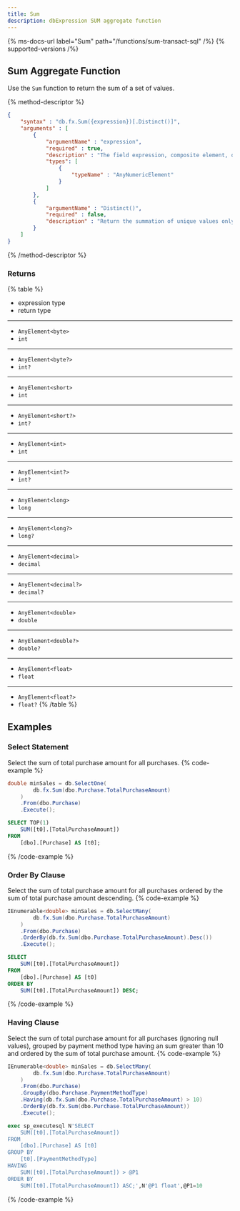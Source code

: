 ```yaml
---
title: Sum
description: dbExpression SUM aggregate function
---
```


{% ms-docs-url label="Sum" path="/functions/sum-transact-sql" /%}
{% supported-versions /%}

## Sum Aggregate Function

Use the `Sum` function to return the sum of a set of values.

{% method-descriptor %}
```json
{
    "syntax" : "db.fx.Sum({expression})[.Distinct()]",
    "arguments" : [
        {
            "argumentName" : "expression",
            "required" : true,
            "description" : "The field expression, composite element, or function result to use in calculating the sum.",
            "types": [
                { 
                    "typeName" : "AnyNumericElement"
                }
            ]
        },
        {
            "argumentName" : "Distinct()",
            "required" : false,
            "description" : "Return the summation of unique values only."
        }        
    ]
}
```
{% /method-descriptor %}

### Returns
{% table %}
* expression type
* return type
---
* `AnyElement<byte>`
* `int`
---
* `AnyElement<byte?>`
* `int?`
---
* `AnyElement<short>`
* `int`
---
* `AnyElement<short?>`
* `int?`
---
* `AnyElement<int>`
* `int`
---
* `AnyElement<int?>`
* `int?`
---
* `AnyElement<long>`
* `long`
---
* `AnyElement<long?>`
* `long?`
---
* `AnyElement<decimal>`
* `decimal`
---
* `AnyElement<decimal?>`
* `decimal?`
---
* `AnyElement<double>`
* `double`
---
* `AnyElement<double?>`
* `double?`
---
* `AnyElement<float>`
* `float`
---
* `AnyElement<float?>`
* `float?`
{% /table %}

## Examples
### Select Statement
Select the sum of total purchase amount for all purchases.
{% code-example %}
```csharp
double minSales = db.SelectOne(
        db.fx.Sum(dbo.Purchase.TotalPurchaseAmount)
    )
    .From(dbo.Purchase)
    .Execute();
```
```sql
SELECT TOP(1)
    SUM([t0].[TotalPurchaseAmount])
FROM
    [dbo].[Purchase] AS [t0];
```
{% /code-example %}

### Order By Clause
Select the sum of total purchase amount for all purchases ordered by the sum of total purchase amount descending.
{% code-example %}
```csharp
IEnumerable<double> minSales = db.SelectMany(
        db.fx.Sum(dbo.Purchase.TotalPurchaseAmount)
    )
    .From(dbo.Purchase)
    .OrderBy(db.fx.Sum(dbo.Purchase.TotalPurchaseAmount).Desc())
    .Execute();
```
```sql
SELECT
    SUM([t0].[TotalPurchaseAmount])
FROM
    [dbo].[Purchase] AS [t0]
ORDER BY
    SUM([t0].[TotalPurchaseAmount]) DESC;
```
{% /code-example %}

### Having Clause
Select the sum of total purchase amount for all purchases (ignoring null values), grouped by payment
method type having an sum greater than 10 and ordered by the sum of total purchase amount.
{% code-example %}
```csharp
IEnumerable<double> minSales = db.SelectMany(
        db.fx.Sum(dbo.Purchase.TotalPurchaseAmount)
    )
    .From(dbo.Purchase)
    .GroupBy(dbo.Purchase.PaymentMethodType)
    .Having(db.fx.Sum(dbo.Purchase.TotalPurchaseAmount) > 10)
    .OrderBy(db.fx.Sum(dbo.Purchase.TotalPurchaseAmount))
    .Execute();
```
```sql
exec sp_executesql N'SELECT
    SUM([t0].[TotalPurchaseAmount])
FROM
    [dbo].[Purchase] AS [t0]
GROUP BY
    [t0].[PaymentMethodType]
HAVING
    SUM([t0].[TotalPurchaseAmount]) > @P1
ORDER BY
    SUM([t0].[TotalPurchaseAmount]) ASC;',N'@P1 float',@P1=10
```
{% /code-example %}
